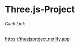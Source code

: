﻿# Three.js-Project
 <h6>Click Link</h6>
<a href="https://theejsproject.netlify.app">https://theejsproject.netlify.app</a>
